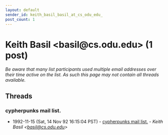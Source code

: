 ```yaml
---
layout: default
sender_id: keith_basil_basil_at_cs_odu_edu_
post_count: 1
---
```


# Keith Basil <basil<span>@</span>cs.odu.edu> (1 post)

_Be aware that many list participants used multiple email addresses over their time active on the list. As such this page may not contain all threads available._

## Threads

### cypherpunks mail list.
+ 1992-11-15 (Sat, 14 Nov 92 16:15:04 PST) - [cypherpunks mail list.](/archive/1992/11/f80c328b29bda05ee78c3f050ba21208a44e12a1b62743d089cb56ccc9b78bf2) - _Keith Basil \<basil@cs.odu.edu\>_

